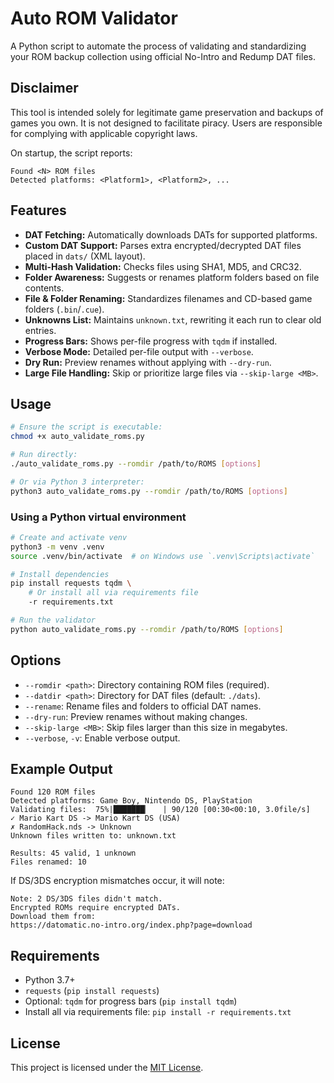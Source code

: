 # Auto ROM Validator

A Python script to automate the process of validating and standardizing your ROM backup collection using official No-Intro and Redump DAT files.

## Disclaimer

This tool is intended solely for legitimate game preservation and backups of games you own. It is not designed to facilitate piracy. Users are responsible for complying with applicable copyright laws.

On startup, the script reports:

```text
Found <N> ROM files
Detected platforms: <Platform1>, <Platform2>, ...
```

## Features

- **DAT Fetching:** Automatically downloads DATs for supported platforms.
- **Custom DAT Support:** Parses extra encrypted/decrypted DAT files placed in `dats/` (XML layout).
- **Multi-Hash Validation:** Checks files using SHA1, MD5, and CRC32.
- **Folder Awareness:** Suggests or renames platform folders based on file contents.
- **File & Folder Renaming:** Standardizes filenames and CD-based game folders (`.bin`/`.cue`).
- **Unknowns List:** Maintains `unknown.txt`, rewriting it each run to clear old entries.
- **Progress Bars:** Shows per-file progress with `tqdm` if installed.
- **Verbose Mode:** Detailed per-file output with `--verbose`.
- **Dry Run:** Preview renames without applying with `--dry-run`.
- **Large File Handling:** Skip or prioritize large files via `--skip-large <MB>`.

## Usage

```bash
# Ensure the script is executable:
chmod +x auto_validate_roms.py

# Run directly:
./auto_validate_roms.py --romdir /path/to/ROMS [options]

# Or via Python 3 interpreter:
python3 auto_validate_roms.py --romdir /path/to/ROMS [options]
```

### Using a Python virtual environment

```bash
# Create and activate venv
python3 -m venv .venv
source .venv/bin/activate  # on Windows use `.venv\Scripts\activate`

# Install dependencies
pip install requests tqdm \
    # Or install all via requirements file
    -r requirements.txt

# Run the validator
python auto_validate_roms.py --romdir /path/to/ROMS [options]
```

## Options

- `--romdir <path>`: Directory containing ROM files (required).
- `--datdir <path>`: Directory for DAT files (default: `./dats`).
- `--rename`: Rename files and folders to official DAT names.
- `--dry-run`: Preview renames without making changes.
- `--skip-large <MB>`: Skip files larger than this size in megabytes.
- `--verbose`, `-v`: Enable verbose output.

## Example Output

```text
Found 120 ROM files
Detected platforms: Game Boy, Nintendo DS, PlayStation
Validating files:  75%|███████▏   | 90/120 [00:30<00:10, 3.0file/s]
✓ Mario Kart DS -> Mario Kart DS (USA)
✗ RandomHack.nds -> Unknown
Unknown files written to: unknown.txt

Results: 45 valid, 1 unknown
Files renamed: 10
```

If DS/3DS encryption mismatches occur, it will note:

```text
Note: 2 DS/3DS files didn't match.
Encrypted ROMs require encrypted DATs.
Download them from:
https://datomatic.no-intro.org/index.php?page=download
```

## Requirements

- Python 3.7+
- `requests` (`pip install requests`)
- Optional: `tqdm` for progress bars (`pip install tqdm`)
- Install all via requirements file: `pip install -r requirements.txt`

## License

This project is licensed under the [MIT License](LICENSE).
